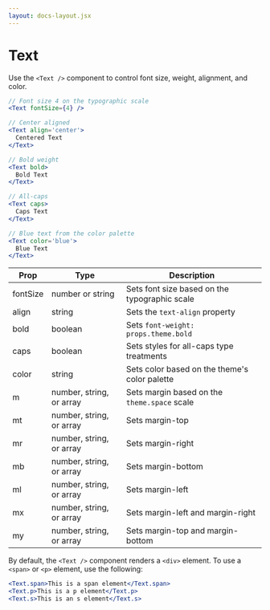 ```yaml
---
layout: docs-layout.jsx
---
```


# Text

Use the `<Text />` component to control font size, weight, alignment, and color.

```.jsx
// Font size 4 on the typographic scale
<Text fontSize={4} />
```

```.jsx
// Center aligned
<Text align='center'>
  Centered Text
</Text>
```

```.jsx
// Bold weight
<Text bold>
  Bold Text
</Text>
```

```.jsx
// All-caps
<Text caps>
  Caps Text
</Text>
```

```.jsx
// Blue text from the color palette
<Text color='blue'>
  Blue Text
</Text>
```

Prop | Type | Description
---|---|---
fontSize | number or string | Sets font size based on the typographic scale
align | string | Sets the `text-align` property
bold | boolean | Sets `font-weight: props.theme.bold`
caps | boolean | Sets styles for all-caps type treatments
color | string | Sets color based on the theme's color palette
m | number, string, or array | Sets margin based on the `theme.space` scale
mt | number, string, or array | Sets margin-top
mr | number, string, or array | Sets margin-right
mb | number, string, or array | Sets margin-bottom
ml | number, string, or array | Sets margin-left
mx | number, string, or array | Sets margin-left and margin-right
my | number, string, or array | Sets margin-top and margin-bottom

By default, the `<Text />` component renders a `<div>` element.
To use a `<span>` or `<p>` element, use the following:

```jsx
<Text.span>This is a span element</Text.span>
<Text.p>This is a p element</Text.p>
<Text.s>This is an s element</Text.s>
```

